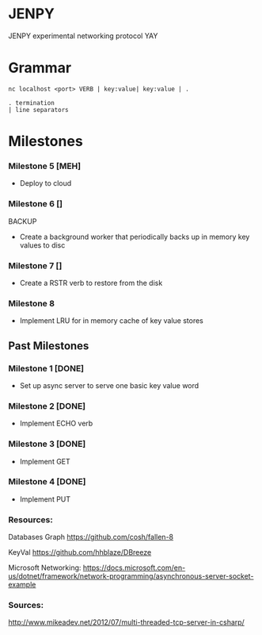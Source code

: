 # JENPY
JENPY experimental networking protocol YAY

# Grammar
```
nc localhost <port> VERB | key:value| key:value | .

. termination
| line separators
```

# Milestones


### Milestone 5 [MEH]
- Deploy to cloud

### Milestone 6 []
BACKUP
- Create a background worker that periodically backs up in memory key values to disc

### Milestone 7 []
- Create a RSTR verb to restore from the disk

### Milestone 8
- Implement LRU for in memory cache of key value stores


## Past Milestones
### Milestone 1 [DONE]
- Set up async server to serve one basic key value word

### Milestone 2 [DONE]
- Implement ECHO verb

### Milestone 3 [DONE]
- Implement GET

### Milestone 4 [DONE]
- Implement PUT


### Resources:
Databases
Graph
https://github.com/cosh/fallen-8

KeyVal
https://github.com/hhblaze/DBreeze

Microsoft Networking:
https://docs.microsoft.com/en-us/dotnet/framework/network-programming/asynchronous-server-socket-example

### Sources:
http://www.mikeadev.net/2012/07/multi-threaded-tcp-server-in-csharp/

